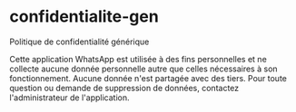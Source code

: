 # confidentialite-gen
Politique de confidentialité générique

Cette application WhatsApp est utilisée à des fins personnelles et ne collecte aucune donnée personnelle autre que celles nécessaires à son fonctionnement. Aucune donnée n'est partagée avec des tiers. Pour toute question ou demande de suppression de données, contactez l'administrateur de l'application.
